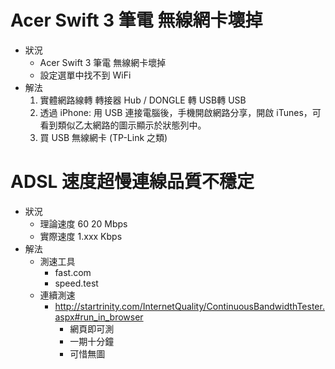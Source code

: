 # Acer Swift 3 筆電 無線網卡壞掉
- 狀況
    - Acer Swift 3 筆電 無線網卡壞掉
    - 設定選單中找不到 WiFi
- 解法
    1. 實體網路線轉 轉接器 Hub / DONGLE 轉 USB轉 USB
    2. 透過 iPhone: 用 USB 連接電腦後，手機開啟網路分享，開啟 iTunes，可看到類似乙太網路的圖示顯示於狀態列中。
    3. 買 USB 無線網卡 (TP-Link 之類)

# ADSL 速度超慢連線品質不穩定
- 狀況
    - 理論速度 60 20 Mbps
    - 實際速度 1.xxx Kbps
- 解法
    - 測速工具
        - fast.com
        - speed.test
    - 連續測速
        - http://startrinity.com/InternetQuality/ContinuousBandwidthTester.aspx#run_in_browser
            - 網頁即可測
            - 一期十分鐘
            - 可惜無圖